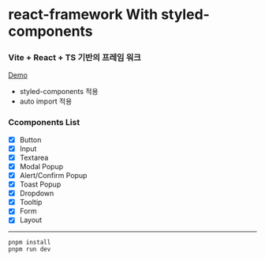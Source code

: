 # react-framework With styled-components
### Vite + React + TS 기반의 프레임 워크

[Demo](https://jun-framework.netlify.app/)

- styled-components 적용
- auto import 적용

### Ccomponents List

- [x] Button
- [x] Input
- [x] Textarea
- [x] Modal Popup
- [x] Alert/Confirm Popup
- [x] Toast Popup
- [x] Dropdown
- [x] Tooltip
- [x] Form
- [x] Layout

--- 

```
pnpm install
pnpm run dev
```

